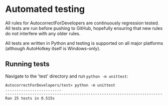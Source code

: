 # Automated testing

All rules for AutocorrectForDevelopers are continuously regression tested. All tests are run before pushing to GitHub, hopefully ensuring that new rules do not interfere with any older rules.

All tests are written in Python and testing is supported on all major platforms (although AutoHotkey itself is Windows-only).

## Running tests

Navigate to the 'test' directory and run `python -m unittest`:

```
AutocorrectForDevelopers/test> python -m unittest
.........................
----------------------------------------------------------------------
Ran 25 tests in 0.515s
```
